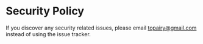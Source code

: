 # Security Policy

If you discover any security related issues, please email topairy@gmail.com instead of using the issue tracker.
